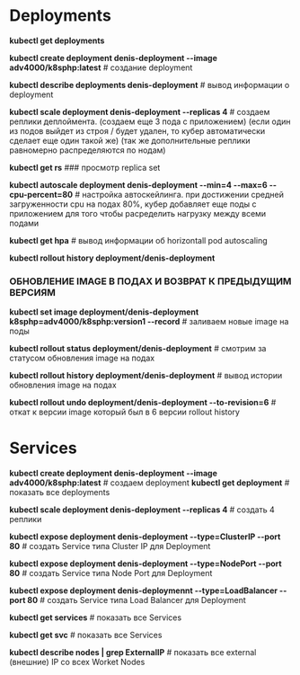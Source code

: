 # Deployments

**kubectl get deployments**

**kubectl create deployment denis-deployment --image adv4000/k8sphp:latest**                # создание deployment

**kubectl describe deployments denis-deployment**                                          # вывод информации о deployment

**kubectl scale deployment denis-deployment --replicas 4**                                 # создаем реплики деплоймента. (создаем еще 3 пода с приложением) (если один из подов выйдет из строя / будет удален, то кубер автоматически сделает еще один такой же) (так же дополнительные реплики равномерно распределяются по нодам)

**kubectl get rs**                                                                          ### просмотр replica set

**kubectl autoscale deployment denis-deployment --min=4 --max=6 --cpu-percent=80**          # настройка автоскейлинга. при достижении средней загруженности cpu на подах 80%, кубер добавляет еще поды с приложением для того чтобы расределить нагрузку между всеми подами

**kubectl get hpa**                                                                         # вывод информации об horizontall pod autoscaling

**kubectl rollout history deployment/denis-deployment**

### ОБНОВЛЕНИЕ IMAGE В ПОДАХ И ВОЗВРАТ К ПРЕДЫДУЩИМ ВЕРСИЯМ

**kubectl set image deployment/denis-deployment k8sphp=adv4000/k8sphp:version1 --record**   # заливаем новые image на поды

**kubectl rollout status deployment/denis-deployment**                                     # смотрим за статусом обновления image на подах

**kubectl rollout history deployment/denis-deployment**                                     # вывод истории обновления image на подах

**kubectl rollout undo deployment/denis-deployment --to-revision=6**                        # откат к версии image который был в 6 версии rollout history


# Services

**kubectl create deployment denis-deployment --image adv4000/k8sphp:latest**  # создаем deployment
**kubectl get deployment** # показать все deployments

**kubectl scale deployment denis-deployment --replicas 4**   # создать 4 реплики 

**kubectl expose deployment denis-deployment --type=ClusterIP --port 80**  # создать Service типа Cluster IP для Deployment

**kubectl expose deployment denis-deployment --type=NodePort --port 80** # создать Service типа Node Port для Deployment

**kubectl expose deployment denis-deploymennt --type=LoadBalancer --port 80** # создать Service типа Load Balancer для Deployment

**kubectl get services**   # показать все Services

**kubectl get svc**	       # показать все Services

**kubectl describe nodes | grep ExternalIP**  # показать все external (внешние) IP со всех Worket Nodes


